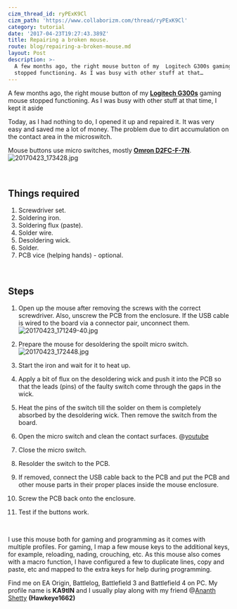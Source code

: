 ```yaml
---
cizm_thread_id: ryPExK9Cl
cizm_path: 'https://www.collaborizm.com/thread/ryPExK9Cl'
category: tutorial
date: '2017-04-23T19:27:43.389Z'
title: Repairing a broken mouse.
route: blog/repairing-a-broken-mouse.md
layout: Post
description: >-
  A few months ago, the right mouse button of my  Logitech G300s gaming mouse
  stopped functioning. As I was busy with other stuff at that…
---
```

A few months ago, the right mouse button of my  [**Logitech G300s**](http://www.amazon.in/Logitech-G300s-Optical-Gaming-910-004347/dp/B00RH6R7C4) gaming mouse stopped functioning. As I was busy with other stuff at that time, I kept it aside

Today, as I had nothing to do, I opened it up and repaired it. It was very easy and saved me a lot of money. The problem due to dirt accumulation on the contact area in the microswitch.

Mouse buttons use micro switches, mostly [**Omron D2FC-F-7N**](http://www.amazon.in/OMRON-D2FC-F-7N-Switch-Microswitch-Logitech/dp/B00HPL57JQ/ref=pd_lpo_sbs_147_t_0).
![20170423_173428.jpg](czm://ndwvzzwohyedw4d0bg5w)

&nbsp;

## Things required
1. Screwdriver set.
2. Soldering iron.
3. Soldering flux (paste).
4. Solder wire.
5. Desoldering wick.
6. Solder.
7. PCB vice (helping hands) - optional.

&nbsp;

## Steps
1. Open up the mouse after removing the screws with the correct screwdriver. Also, unscrew the PCB from the enclosure. If the USB cable is wired to the board via a connector pair, unconnect them.
![20170423_171249-40.jpg](czm://v2lzhd9naymxwatrc9gi)

2. Prepare the mouse for desoldering the spoilt micro switch.
![20170423_172448.jpg](czm://n4vusycerdpsznn3bmvj)

3. Start the iron and wait for it to heat up.
 
4. Apply a bit of flux on the desoldering wick and push it into the PCB so that the leads (pins) of the faulty switch come through the gaps in the wick.

5. Heat the pins of the switch till the solder on them is completely absorbed by the desoldering wick.
Then remove the switch from the board.

6. Open the micro switch and clean the contact surfaces.
@[youtube](​https://www.youtube.com/watch?v=D3fepD-Ffws) 
 
7.  Close the micro switch.

8. Resolder the switch to the PCB.

9. If removed, connect the USB cable back to the PCB and put the PCB and other mouse parts in their proper places inside the mouse enclosure.

10. Screw the PCB back onto the enclosure.

11. Test if the buttons work.

&nbsp;

I use this mouse both for gaming and programming as it comes with multiple profiles. 
For gaming, I map a few mouse keys to the additional keys, for example, reloading, nading, crouching, etc.
As this mouse also comes with a macro function, I have configured a few to duplicate lines, copy and paste, etc and mapped to the extra keys for help during programming.

Find me on EA Origin, Battlelog, Battlefield 3 and Battlefield 4 on PC. My profile name is **KA9tIN** and I usually play along with my friend @[Ananth Shetty](rymV3A9Ye) **(Hawkeye1662)**
